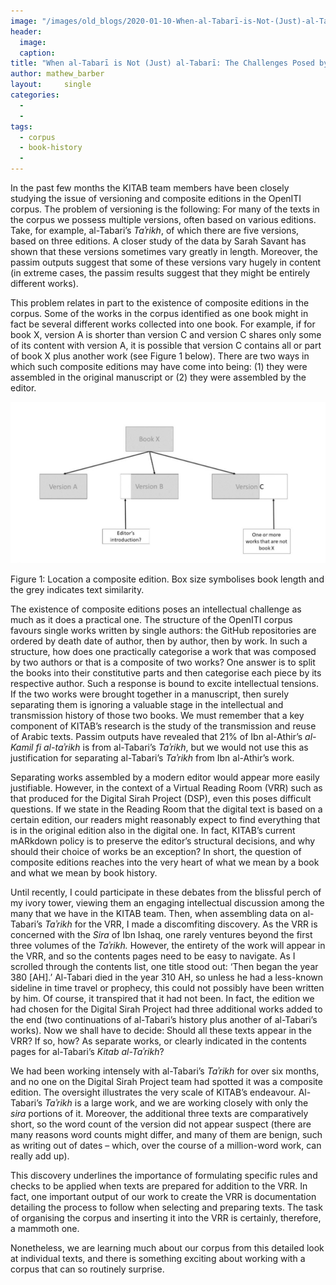 ```yaml
---
image: "/images/old_blogs/2020-01-10-When-al-Tabarī-is-Not-(Just)-al-Tabarī--The-Challenges-Posed-by-Composite-Editions-in-the-OpenITI-Corpus//media/image1.jpg"
header:
  image: 
  caption: 
title: "When al-Tabarī is Not (Just) al-Tabarī: The Challenges Posed by Composite Editions in the OpenITI Corpus"			
author: mathew_barber		
layout:		single
categories:
  - 
  - 
tags:
  - corpus
  - book-history
  - 
---
```

In the past few months the KITAB team members have been closely studying the issue of versioning and composite editions in the OpenITI corpus. The problem of versioning is the following: For many of the texts in the corpus we possess multiple versions, often based on various editions. Take, for example, al-Tabari’s *Taʾrikh*, of which there are five versions, based on three editions. A closer study of the data by Sarah Savant has shown that these versions sometimes vary greatly in length. Moreover, the passim outputs suggest that some of these versions vary hugely in content (in extreme cases, the passim results suggest that they might be entirely different works).



This problem relates in part to the existence of composite editions in the corpus. Some of the works in the corpus identified as one book might in fact be several different works collected into one book. For example, if for book X, version A is shorter than version C and version C shares only some of its content with version A, it is possible that version C contains all or part of book X plus another work (see Figure 1 below). There are two ways in which such composite editions may have come into being: (1) they were assembled in the original manuscript or (2) they were assembled by the editor.



[![](/images/old_blogs/2020-01-10-When-al-Tabarī-is-Not-(Just)-al-Tabarī--The-Challenges-Posed-by-Composite-Editions-in-the-OpenITI-Corpus//media/image1.jpg)](/images/old_blogs/2020-01-10-When-al-Tabarī-is-Not-(Just)-al-Tabarī--The-Challenges-Posed-by-Composite-Editions-in-the-OpenITI-Corpus//media/image1.jpg)



Figure 1: Location a composite edition. Box size symbolises book length and the grey indicates text similarity.



The existence of composite editions poses an intellectual challenge as much as it does a practical one. The structure of the OpenITI corpus favours single works written by single authors: the GitHub repositories are ordered by death date of author, then by author, then by work. In such a structure, how does one practically categorise a work that was composed by two authors or that is a composite of two works? One answer is to split the books into their constitutive parts and then categorise each piece by its respective author. Such a response is bound to excite intellectual tensions. If the two works were brought together in a manuscript, then surely separating them is ignoring a valuable stage in the intellectual and transmission history of those two books. We must remember that a key component of KITAB’s research is the study of the transmission and reuse of Arabic texts. Passim outputs have revealed that 21% of Ibn al-Athir’s *al-Kamil fi al-taʾrikh* is from al-Tabari’s *Taʾrikh*, but we would not use this as justification for separating al-Tabari’s *Taʾrikh* from Ibn al-Athir’s work.



Separating works assembled by a modern editor would appear more easily justifiable. However, in the context of a Virtual Reading Room (VRR) such as that produced for the Digital Sirah Project (DSP), even this poses difficult questions. If we state in the Reading Room that the digital text is based on a certain edition, our readers might reasonably expect to find everything that is in the original edition also in the digital one. In fact, KITAB’s current mARkdown policy is to preserve the editor’s structural decisions, and why should their choice of works be an exception? In short, the question of composite editions reaches into the very heart of what we mean by a book and what we mean by book history.



Until recently, I could participate in these debates from the blissful perch of my ivory tower, viewing them an engaging intellectual discussion among the many that we have in the KITAB team. Then, when assembling data on al-Tabari’s *Taʾrikh* for the VRR, I made a discomfiting discovery. As the VRR is concerned with the *Sira* of Ibn Ishaq, one rarely ventures beyond the first three volumes of the *Taʾrikh.* However, the entirety of the work will appear in the VRR, and so the contents pages need to be easy to navigate. As I scrolled through the contents list, one title stood out: ‘Then began the year 380 \[AH\].’ Al-Tabari died in the year 310 AH, so unless he had a less-known sideline in time travel or prophecy, this could not possibly have been written by him. Of course, it transpired that it had not been. In fact, the edition we had chosen for the Digital Sirah Project had three additional works added to the end (two continuations of al-Tabari’s history plus another of al-Tabari’s works). Now we shall have to decide: Should all these texts appear in the VRR? If so, how? As separate works, or clearly indicated in the contents pages for al-Tabari’s *Kitab al-Taʾrikh*?



We had been working intensely with al-Tabari’s *Taʾrikh* for over six months, and no one on the Digital Sirah Project team had spotted it was a composite edition. The oversight illustrates the very scale of KITAB’s endeavour. Al-Tabari’s *Taʾrikh* is a large work, and we are working closely with only the *sira* portions of it. Moreover, the additional three texts are comparatively short, so the word count of the version did not appear suspect (there are many reasons word counts might differ, and many of them are benign, such as writing out of dates – which, over the course of a million-word work, can really add up).



This discovery underlines the importance of formulating specific rules and checks to be applied when texts are prepared for addition to the VRR. In fact, one important output of our work to create the VRR is documentation detailing the process to follow when selecting and preparing texts. The task of organising the corpus and inserting it into the VRR is certainly, therefore, a mammoth one.



Nonetheless, we are learning much about our corpus from this detailed look at individual texts, and there is something exciting about working with a corpus that can so routinely surprise.

